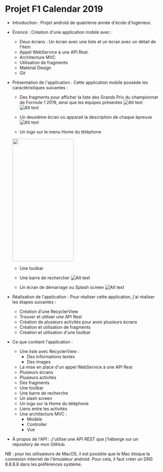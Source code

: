 # Projet F1 Calendar 2019

- Introduction :
Projet androïd de quatrième année d'école d'ingénieur. 

- Énoncé :
  Création d'une application mobile avec :
  - Deux écrans : Un écran avec une liste et un écran avec un détail de l’item
  - Appel WebService à une API Rest.
  - Architecture MVC
  - Utilisation de fragments
  - Material Design
  - Git
  
- Présentation de l'application :
  Cette application mobile possède les caractéristiques suivantes :
  - Des fragments pour afficher la liste des Grands Prix du championnat de Formule 1 2019, ainsi que les équipes présentes
  ![Alt text](https://github.com/William-Henry/Projet-4A/blob/master/Screenshot_1576525995.png)
  ![Alt text](https://github.com/William-Henry/Projet-4A/blob/master/Screenshot_1576526000.png)
  
  - Un deuxième écran où apparait la description de chaque épreuve
  ![Alt text](https://github.com/William-Henry/Projet/blob/master/Screenshot_1553638343.png)
  
  - Un logo sur le menu Home du téléphone
  <img src="https://github.com/William-Henry/Projet-4A/blob/master/Screenshot_1576526060.png" width="200" height="400" />
  
  - Une toolbar
  - Une barre de rechercher
  ![Alt text](https://github.com/William-Henry/Projet-4A/blob/master/Screenshot_1576526016.png)
  
  - Un écran de démarrage ou Splash screen
  ![Alt text](https://github.com/William-Henry/Projet-4A/blob/master/Screenshot_1576526042.png)
  
  
- Réalisation de l'application :
  Pour réaliser cette application, j'ai réaliser les étapes suivantes :
  - Création d'une RecyclerView
  - Trouver et utiliser une API Rest
  - Création de plusieurs activités pour avoir plusieurs écrans
  - Création et utilisation de fragments
  - Création et utilisation d'une toolbar
  
  
  
- Ce que contient l'application :
  - Une liste avec RecyclerView :
    - Des informations textes
    - Des images
  - La mise en place d'un appel WebService à une API Rest
  - Plusieurs écrans
  - Plusieurs activités
  - Des fragments
  - Une toolbar
  - Une barre de recherche
  - Un slash screen
  - Un logo sur la Home du téléphone
  - Liens entre les activités
  - Une architecture MVC :
    - Modèle
    - Controller
    - Vue
  


- À propos de l'API :
  J'utilise une API REST que j'héberge sur un repository de mon GitHub.


NB : pour les utilisateurs de MacOS, il est possible que le Mac bloque la connexion internet de l'émulateur android. Pour cela, il faut créer un DNS 8.8.8.8 dans les préférences système.
